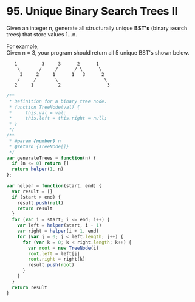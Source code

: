 # 95. Unique Binary Search Trees II

Given an integer n, generate all structurally unique **BST's** (binary search trees) that store values 1...n.

For example,  
Given n = 3, your program should return all 5 unique BST's shown below.

```
   1         3     3      2      1
    \       /     /      / \      \
     3     2     1      1   3      2
    /     /       \                 \
   2     1         2                 3
```

```javascript
/**
 * Definition for a binary tree node.
 * function TreeNode(val) {
 *     this.val = val;
 *     this.left = this.right = null;
 * }
 */
/**
 * @param {number} n
 * @return {TreeNode[]}
 */
var generateTrees = function(n) {
  if (n <= 0) return []
  return helper(1, n)
};

var helper = function(start, end) {
  var result = []
  if (start > end) {
    result.push(null)
    return result
  }
  for (var i = start; i <= end; i++) {
    var left = helper(start, i - 1)
    var right = helper(i + 1, end)
    for (var j = 0; j < left.length; j++) {
      for (var k = 0; k < right.length; k++) {
        var root = new TreeNode(i)
        root.left = left[j]
        root.right = right[k]
        result.push(root)
      }
    }
  }
  return result
}
```
